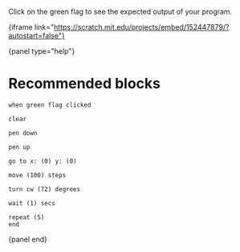 Click on the green flag to see the expected output of your program.

{iframe link="https://scratch.mit.edu/projects/embed/152447879/?autostart=false"}

{panel type="help"}

# Recommended blocks

```scratch
when green flag clicked
```

```scratch
clear

pen down

pen up
```

```scratch
go to x: (0) y: (0)

move (100) steps

turn cw (72) degrees
```

```scratch
wait (1) secs

repeat (5)
end
```

{panel end}
